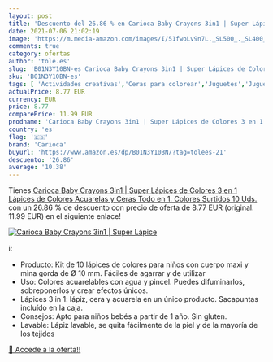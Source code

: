 ```yaml
---
layout: post
title: 'Descuento del 26.86 % en Carioca Baby Crayons 3in1 | Super Lápice'
date: 2021-07-06 21:02:19
image: 'https://m.media-amazon.com/images/I/51fwoLv9n7L._SL500_._SL400_.jpg'
comments: true
category: ofertas
author: 'tole.es'
slug: 'B01N3Y10BN-es Carioca Baby Crayons 3in1 | Super Lápices de Colores 3 en...'
sku: 'B01N3Y10BN-es'
tags: [ 'Actividades creativas','Ceras para colorear','Juguetes','Juguetes y juegos','Lápices de colores para niños','Material de escritura y dibujo para niños','acuarelas','carioca','lápices', ]
actualPrice: 8.77 EUR
currency: EUR
price: 8.77
comparePrice: 11.99 EUR
prodname: 'Carioca Baby Crayons 3in1 | Super Lápices de Colores 3 en 1  Lápices de Colores  Acuarelas y Ceras  Todo en 1. Colores Surtidos  10 Uds.'
country: 'es'
flag: '🇪🇸'
brand: 'Carioca'
buyurl: 'https://www.amazon.es/dp/B01N3Y10BN/?tag=tolees-21'
descuento: '26.86'
average: '10.38'
---
```


Tienes [Carioca Baby Crayons 3in1 | Super Lápices de Colores 3 en 1  Lápices de Colores  Acuarelas y Ceras  Todo en 1. Colores Surtidos  10 Uds.](https://www.amazon.es/dp/B01N3Y10BN/?tag=tolees-21) con un 26.86 % de descuento con precio de oferta de 8.77 EUR (original: 11.99 EUR) en el siguiente enlace!

[![Carioca Baby Crayons 3in1 | Super Lápice](https://m.media-amazon.com/images/I/51fwoLv9n7L._SL500_._SL400_.jpg)](https://www.amazon.es/dp/B01N3Y10BN/?tag=tolees-21)

ℹ️:

- Producto: Kit de 10 lápices de colores para niños con cuerpo maxi y mina gorda de Ø 10 mm. Fáciles de agarrar y de utilizar
- Uso: Colores acuarelables con agua y pincel. Puedes difuminarlos, sobreponerlos y crear efectos únicos.
- Lápices 3 in 1: lápiz, cera y acuarela en un único producto. Sacapuntas incluído en la caja.
- Consejos: Apto para niños bebés a partir de 1 año. Sin gluten.
- Lavable: Lápiz lavable, se quita fácilmente de la piel y de la mayoría de los tejidos

[🛒 Accede a la oferta!!](https://www.amazon.es/dp/B01N3Y10BN/?tag=tolees-21)
